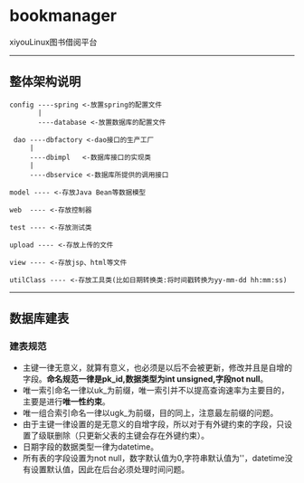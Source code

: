 # bookmanager
xiyouLinux图书借阅平台

- - -
## 整体架构说明

```
config ----spring <-放置spring的配置文件
       |
       ----database <-放置数据库的配置文件

 dao ----dbfactory <-dao接口的生产工厂
     |
     ----dbimpl   <-数据库接口的实现类
     |
     ----dbservice <-数据库所提供的调用接口

model ---- <-存放Java Bean等数据模型

web  ---- <-存放控制器

test ---- <-存放测试类

upload ---- <-存放上传的文件

view ---- <-存放jsp、html等文件

utilClass ---- <-存放工具类(比如日期转换类:将时间戳转换为yy-mm-dd hh:mm:ss)
```

- - -
## 数据库建表
### 建表规范
- 主键一律无意义，就算有意义，也必须是以后不会被更新，修改并且是自增的字段。**命名规范一律是pk_id,数据类型为int unsigned,字段not null**。
- 唯一索引命名一律以uk_为前缀，唯一索引并不以提高查询速率为主要目的，主要是进行**唯一性约束**。
- 唯一组合索引命名一律以ugk_为前缀，目的同上，注意最左前缀的问题。
- 由于主键一律设置的是无意义的自增字段，所以对于有外键约束的字段，只设置了级联删除（只更新父表的主键会存在外键约束）。
- 日期字段的数据类型一律为datetime。
- 所有表的字段设置为not null，数字默认值为0,字符串默认值为''，datetime没有设置默认值，因此在后台必须处理时间问题。

